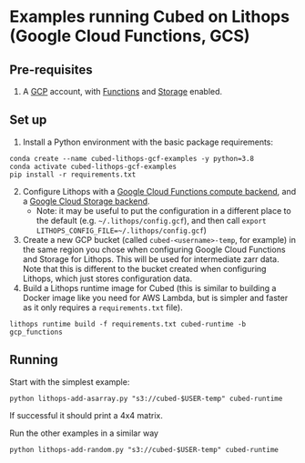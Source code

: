 # Examples running Cubed on Lithops (Google Cloud Functions, GCS)

## Pre-requisites

1. A [GCP](https://cloud.google.com/) account, with [Functions](https://lithops-cloud.github.io/docs/source/compute_config/gcp_functions.html#installation) and [Storage](https://lithops-cloud.github.io/docs/source/storage_config/gcp_storage.html#installation) enabled.

## Set up

1. Install a Python environment with the basic package requirements:

```shell
conda create --name cubed-lithops-gcf-examples -y python=3.8
conda activate cubed-lithops-gcf-examples
pip install -r requirements.txt
```

2. Configure Lithops with a [Google Cloud Functions compute backend](https://lithops-cloud.github.io/docs/source/compute_config/gcp_functions.html#configuration), and a [Google Cloud Storage backend](https://lithops-cloud.github.io/docs/source/storage_config/gcp_storage.html#configuration).
   - Note: it may be useful to put the configuration in a different place to the default (e.g. `~/.lithops/config.gcf`), and then call `export LITHOPS_CONFIG_FILE=~/.lithops/config.gcf`)
3. Create a new GCP bucket (called `cubed-<username>-temp`, for example) in the same region you chose when configuring Google Cloud Functions and Storage for Lithops. This will be used for intermediate zarr data. Note that this is different to the bucket created when configuring Lithops, which just stores configuration data.
4. Build a Lithops runtime image for Cubed (this is similar to building a Docker image like you need for AWS Lambda, but is simpler and faster as it only requires a `requirements.txt` file).

```shell
lithops runtime build -f requirements.txt cubed-runtime -b gcp_functions
```

## Running

Start with the simplest example:

```shell
python lithops-add-asarray.py "s3://cubed-$USER-temp" cubed-runtime
```

If successful it should print a 4x4 matrix.

Run the other examples in a similar way

```shell
python lithops-add-random.py "s3://cubed-$USER-temp" cubed-runtime
```
